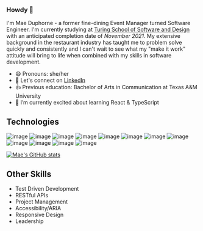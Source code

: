 ### Howdy 🤠

I'm Mae Duphorne - a former fine-dining Event Manager turned Software Engineer. I'm currently studying at [Turing School of Software and Design](https://turing.edu/) with an anticipated completion date of _November 2021_. My extensive background in the restaurant industry has taught me to problem solve quickly and consistently and I can't wait to see what my "make it work" attitude will bring to life when combined with my skills in software development.  

- 😄 Pronouns: she/her
- 💬 Let's connect on [LinkedIn](https://www.linkedin.com/in/maeduphorne/)
- 👍 Previous education: Bachelor of Arts in Communication at Texas A&M University
- 🌱 I’m currently excited about learning React & TypeScript

## Technologies
![image](https://img.shields.io/badge/JavaScript-323330?style=for-the-badge&logo=javascript&logoColor=F7DF1E)
![image](https://img.shields.io/badge/React-20232A?style=for-the-badge&logo=react&logoColor=61DAFB)
![image](https://img.shields.io/badge/HTML5-E34F26?style=for-the-badge&logo=html5&logoColor=white)
![image](https://img.shields.io/badge/CSS3-1572B6?style=for-the-badge&logo=css3&logoColor=white)
![image](https://img.shields.io/badge/React_Router-CA4245?style=for-the-badge&logo=react-router&logoColor=white)
![image](https://img.shields.io/badge/Sass-CC6699?style=for-the-badge&logo=sass&logoColor=white)
![image](https://img.shields.io/badge/npm-CB3837?style=for-the-badge&logo=npm&logoColor=white)
![image](https://img.shields.io/badge/Express.js-000000?style=for-the-badge&logo=express&logoColor=white)
![image](https://img.shields.io/badge/Markdown-000000?style=for-the-badge&logo=markdown&logoColor=white)
![image](https://img.shields.io/badge/Cypress-17202C?style=for-the-badge&logo=cypress&logoColor=white)
![image](https://img.shields.io/badge/Chart.js-FF6384?style=for-the-badge&logo=chartdotjs&logoColor=white)
![image](https://img.shields.io/badge/Mocha-8D6748?style=for-the-badge&logo=Mocha&logoColor=white)


[![Mae's GitHub stats](https://github-readme-stats.vercel.app/api?username=maeduphorne)](https://github.com/anuraghazra/github-readme-stats)


## Other Skills
- Test Driven Development
- RESTful APIs
- Project Management
- Accessibility/ARIA
- Responsive Design
- Leadership
